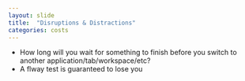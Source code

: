 ```yaml
---
layout: slide
title:  "Disruptions & Distractions"
categories: costs
---
```


* How long will you wait for something to finish before you switch to another application/tab/workspace/etc?
* A flway test is guaranteed to lose you